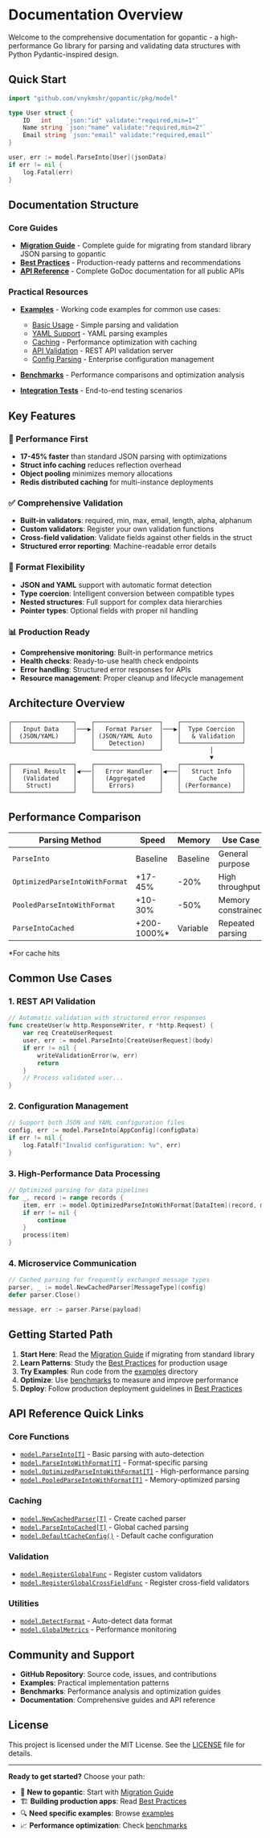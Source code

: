 # Documentation Overview

Welcome to the comprehensive documentation for gopantic - a high-performance Go library for parsing and validating data structures with Python Pydantic-inspired design.

## Quick Start

```go
import "github.com/vnykmshr/gopantic/pkg/model"

type User struct {
    ID   int    `json:"id" validate:"required,min=1"`
    Name string `json:"name" validate:"required,min=2"`
    Email string `json:"email" validate:"required,email"`
}

user, err := model.ParseInto[User](jsonData)
if err != nil {
    log.Fatal(err)
}
```

## Documentation Structure

### Core Guides

- **[Migration Guide](MIGRATION_GUIDE.md)** - Complete guide for migrating from standard library JSON parsing to gopantic
- **[Best Practices](BEST_PRACTICES.md)** - Production-ready patterns and recommendations
- **[API Reference](../pkg/model/)** - Complete GoDoc documentation for all public APIs

### Practical Resources

- **[Examples](../examples/)** - Working code examples for common use cases:
  - [Basic Usage](../examples/basic/) - Simple parsing and validation
  - [YAML Support](../examples/yaml_demo/) - YAML parsing examples
  - [Caching](../examples/cache_demo/) - Performance optimization with caching
  - [API Validation](../examples/api_validation/) - REST API validation server
  - [Config Parsing](../examples/config_parsing/) - Enterprise configuration management

- **[Benchmarks](../benchmarks/)** - Performance comparisons and optimization analysis
- **[Integration Tests](../integration/)** - End-to-end testing scenarios

## Key Features

### 🚀 Performance First
- **17-45% faster** than standard JSON parsing with optimizations
- **Struct info caching** reduces reflection overhead
- **Object pooling** minimizes memory allocations
- **Redis distributed caching** for multi-instance deployments

### ✅ Comprehensive Validation
- **Built-in validators**: required, min, max, email, length, alpha, alphanum
- **Custom validators**: Register your own validation functions
- **Cross-field validation**: Validate fields against other fields in the struct
- **Structured error reporting**: Machine-readable error details

### 🔄 Format Flexibility
- **JSON and YAML** support with automatic format detection
- **Type coercion**: Intelligent conversion between compatible types
- **Nested structures**: Full support for complex data hierarchies
- **Pointer types**: Optional fields with proper nil handling

### 📊 Production Ready
- **Comprehensive monitoring**: Built-in performance metrics
- **Health checks**: Ready-to-use health check endpoints
- **Error handling**: Structured error responses for APIs
- **Resource management**: Proper cleanup and lifecycle management

## Architecture Overview

```
┌─────────────────┐    ┌──────────────────┐    ┌─────────────────┐
│   Input Data    │───▶│   Format Parser  │───▶│  Type Coercion  │
│  (JSON/YAML)    │    │ (JSON/YAML Auto  │    │   & Validation  │
└─────────────────┘    │    Detection)    │    └─────────────────┘
                       └──────────────────┘             │
                                                        ▼
┌─────────────────┐    ┌──────────────────┐    ┌─────────────────┐
│   Final Result  │◀───│   Error Handler  │◀───│   Struct Info   │
│   (Validated    │    │   (Aggregated    │    │     Cache       │
│    Struct)      │    │    Errors)       │    │ (Performance)   │
└─────────────────┘    └──────────────────┘    └─────────────────┘
```

## Performance Comparison

| Parsing Method | Speed | Memory | Use Case |
|----------------|-------|---------|----------|
| `ParseInto` | Baseline | Baseline | General purpose |
| `OptimizedParseIntoWithFormat` | +17-45% | -20% | High throughput |
| `PooledParseIntoWithFormat` | +10-30% | -50% | Memory constrained |
| `ParseIntoCached` | +200-1000%* | Variable | Repeated parsing |

*For cache hits

## Common Use Cases

### 1. REST API Validation

```go
// Automatic validation with structured error responses
func createUser(w http.ResponseWriter, r *http.Request) {
    var req CreateUserRequest
    user, err := model.ParseInto[CreateUserRequest](body)
    if err != nil {
        writeValidationError(w, err)
        return
    }
    // Process validated user...
}
```

### 2. Configuration Management

```go
// Support both JSON and YAML configuration files
config, err := model.ParseInto[AppConfig](configData)
if err != nil {
    log.Fatalf("Invalid configuration: %v", err)
}
```

### 3. High-Performance Data Processing

```go
// Optimized parsing for data pipelines
for _, record := range records {
    item, err := model.OptimizedParseIntoWithFormat[DataItem](record, model.FormatJSON)
    if err != nil {
        continue
    }
    process(item)
}
```

### 4. Microservice Communication

```go
// Cached parsing for frequently exchanged message types
parser, _ := model.NewCachedParser[MessageType](config)
defer parser.Close()

message, err := parser.Parse(payload)
```

## Getting Started Path

1. **Start Here**: Read the [Migration Guide](MIGRATION_GUIDE.md) if migrating from standard library
2. **Learn Patterns**: Study the [Best Practices](BEST_PRACTICES.md) for production usage
3. **Try Examples**: Run code from the [examples](../examples/) directory
4. **Optimize**: Use [benchmarks](../benchmarks/) to measure and improve performance
5. **Deploy**: Follow production deployment guidelines in [Best Practices](BEST_PRACTICES.md)

## API Reference Quick Links

### Core Functions
- [`model.ParseInto[T]`](../pkg/model/parse.go) - Basic parsing with auto-detection
- [`model.ParseIntoWithFormat[T]`](../pkg/model/parse.go) - Format-specific parsing
- [`model.OptimizedParseIntoWithFormat[T]`](../pkg/model/optimization.go) - High-performance parsing
- [`model.PooledParseIntoWithFormat[T]`](../pkg/model/pool.go) - Memory-optimized parsing

### Caching
- [`model.NewCachedParser[T]`](../pkg/model/cache.go) - Create cached parser
- [`model.ParseIntoCached[T]`](../pkg/model/cache.go) - Global cached parsing
- [`model.DefaultCacheConfig()`](../pkg/model/cache.go) - Default cache configuration

### Validation
- [`model.RegisterGlobalFunc`](../pkg/model/validate.go) - Register custom validators
- [`model.RegisterGlobalCrossFieldFunc`](../pkg/model/validate.go) - Register cross-field validators

### Utilities
- [`model.DetectFormat`](../pkg/model/format.go) - Auto-detect data format
- [`model.GlobalMetrics`](../pkg/model/pool.go) - Performance monitoring

## Community and Support

- **GitHub Repository**: Source code, issues, and contributions
- **Examples**: Practical implementation patterns
- **Benchmarks**: Performance analysis and optimization guides
- **Documentation**: Comprehensive guides and API reference

## License

This project is licensed under the MIT License. See the [LICENSE](../LICENSE) file for details.

---

**Ready to get started?** Choose your path:
- 🚀 **New to gopantic**: Start with [Migration Guide](MIGRATION_GUIDE.md)
- 🏗️ **Building production apps**: Read [Best Practices](BEST_PRACTICES.md)
- 🔍 **Need specific examples**: Browse [examples](../examples/)
- 📈 **Performance optimization**: Check [benchmarks](../benchmarks/)
